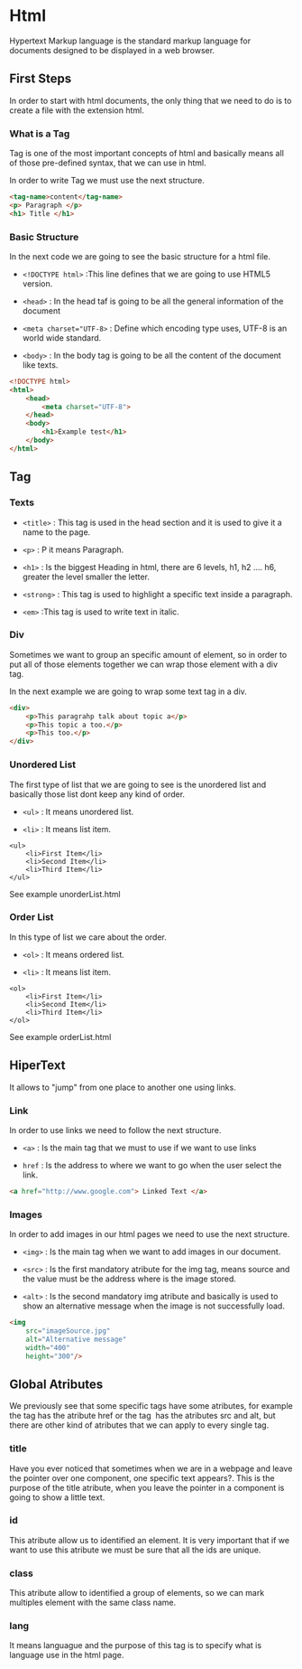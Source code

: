 ﻿# Html

Hypertext Markup language is the standard markup language for documents designed to be displayed in a web browser.

## First Steps

In order to start with html documents, the only thing that we need to do is to create a file with the extension html.

### What is a Tag

Tag is one of the most important concepts of html and basically means all of those pre-defined syntax, that we can use in html.

In order to write Tag we must use the next structure.

```html
<tag-name>content</tag-name>
<p> Paragraph </p>
<h1> Title </h1>
```

### Basic Structure

In the next code we are going to see the basic structure for a html file.

- `<!DOCTYPE html>` :This line defines that we are going to use HTML5 version.

- `<head>` : In the head taf is going to be all the general information of the document

- `<meta charset="UTF-8>` : Define which encoding type uses, UTF-8 is an world wide standard.

- `<body>` : In the body tag is going to be all the content of the document like texts.

````html
<!DOCTYPE html>
<html>
    <head>
        <meta charset="UTF-8">
    </head>
    <body>
        <h1>Example test</h1>
    </body>
</html>
````

## Tag

### Texts

- `<title>` : This tag is used in the head section and it is used to give it a name to the page.

- `<p>` : P it means Paragraph.

- `<h1>` : Is the biggest Heading in html, there are 6 levels, h1, h2 .... h6, greater the level smaller the letter.

- `<strong>` : This tag is used to highlight a specific text inside a paragraph.

- `<em>` :This tag is used to write text in italic.

### Div

Sometimes we want to group an specific amount of element, so in order to put all of those elements together we can wrap those element with a div tag.

In the next example we are going to wrap some text tag in a div.

```html
<div>
    <p>This paragrahp talk about topic a</p>
    <p>This topic a too.</p>
    <p>This too.</p>
</div>
```

### Unordered List

The first type of list that we are going to see is the unordered list and basically those list dont keep any kind of order.

- `<ul>` : It means unordered list.

- `<li>` : It means list item.

```htlm
<ul>
    <li>First Item</li>
    <li>Second Item</li>
    <li>Third Item</li>
</ul>
```

See example unorderList.html

### Order List

In this type of list we care about the order.

- `<ol>` : It means ordered list.

- `<li>` : It means list item.

```htlm
<ol>
    <li>First Item</li>
    <li>Second Item</li>
    <li>Third Item</li>
</ol>
```

See example orderList.html

## HiperText

It allows to "jump" from one place to another one using links.

### Link

In order to use links we need to follow the next structure.

- `<a>` : Is the main tag that we must to use if we want to use links

- `href` : Is the address to where we want to go when the user select the link.

```html
<a href="http://www.google.com"> Linked Text </a>
```

### Images

In order to add images in our html pages we need to use the next structure.

- `<img>` : Is the main tag when we want to add images in our document.

- `<src>` : Is the first mandatory atribute for the img tag, means source and the value must be the address where is the image stored.

- `<alt>` : Is the second mandatory img atribute and basically is used to show an alternative message when the image is not successfully load.

```html
<img
    src="imageSource.jpg"
    alt="Alternative message"
    width="400"
    height="300"/>
```

## Global Atributes

We previously see that some specific tags have some atributes, for example the tag <a></a> has the atribute href or the tag <img></img> has the atributes src and alt, but there are other kind of atributes that we can apply to every single tag.

### title

Have you ever noticed that sometimes when we are in a webpage and leave the pointer over one component, one specific text appears?. This is the purpose of the title atribute, when you leave the pointer in a component is going to show a little text.

### id

This atribute allow us to identified an element. It is very important that if we want to use this atribute we must be sure that all the ids are unique.

### class

This atribute allow to identified a group of elements, so we can mark multiples element with the same class name.

### lang

It means languague and the purpose of this tag is to specify what is language use in the html page.